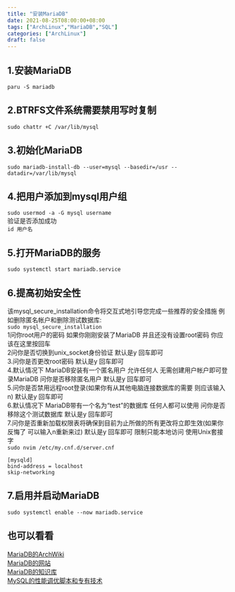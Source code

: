 ```yaml
---
title: "安装MariaDB"
date: 2021-08-25T08:00:00+08:00
tags: ["ArchLinux","MariaDB","SQL"]
categories: ["ArchLinux"]
draft: false
---
```


## 1.安装MariaDB

`paru -S mariadb`

## 2.BTRFS文件系统需要禁用写时复制

`sudo chattr +C /var/lib/mysql`

## 3.初始化MariaDB

`sudo mariadb-install-db --user=mysql --basedir=/usr --datadir=/var/lib/mysql`

## 4.把用户添加到mysql用户组

`sudo usermod -a -G mysql username`  
验证是否添加成功  
`id 用户名`

## 5.打开MariaDB的服务

`sudo systemctl start mariadb.service`

## 6.提高初始安全性

该mysql_secure_installation命令将交互式地引导您完成一些推荐的安全措施 例如删除匿名帐户和删除测试数据库:  
`sudo mysql_secure_installation`  
1问你root用户的密码 如果你刚刚安装了MariaDB 并且还没有设置root密码 你应该在这里按回车  
2问你是否切换到unix_socket身份验证 默认是y 回车即可  
3.问你是否更改root密码 默认是y 回车即可  
4.默认情况下 MariaDB安装有一个匿名用户 允许任何人 无需创建用户帐户即可登录MariaDB 问你是否移除匿名用户 默认是y 回车即可  
5.问你是否禁用远程root登录(如果你有从其他电脑连接数据库的需要 则应该输入n) 默认是y 回车即可  
6.默认情况下 MariaDB带有一个名为“test”的数据库 任何人都可以使用 问你是否移除这个测试数据库 默认是y 回车即可  
7.问你是否重新加载权限表将确保到目前为止所做的所有更改将立即生效(如果你反悔了 可以输入n重新来过) 默认是y 回车即可
限制只能本地访问 使用Unix套接字  
`sudo nvim /etc/my.cnf.d/server.cnf`

```
[mysqld]
bind-address = localhost
skip-networking
```

## 7.启用并启动MariaDB

`sudo systemctl enable --now mariadb.service`

## 也可以看看

[MariaDB的ArchWiki](https://wiki.archlinux.org/title/MariaDB)  
[MariaDB的网站](https://mariadb.com/)  
[MariaDB的知识库](https://mariadb.com/kb/en/)  
[MySQL的性能调优脚本和专有技术](https://www.askapache.com/mysql/mysql-performance-tuning/)